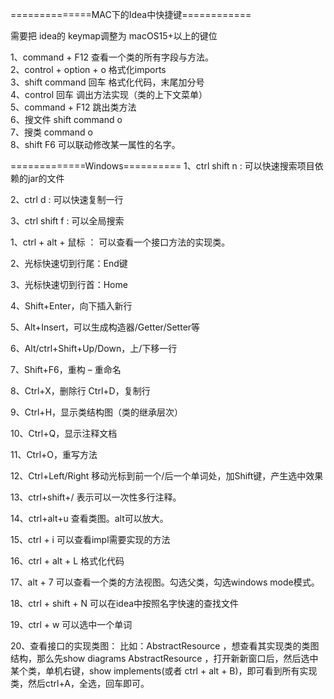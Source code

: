 ==============MAC下的Idea中快捷键============

需要把 idea的 keymap调整为 macOS15+以上的键位

1、command + F12 查看一个类的所有字段与方法。  
2、control + option + o 格式化imports  
3、shift command 回车  格式化代码，末尾加分号  
4、control 回车 调出方法实现（类的上下文菜单）  
5、command + F12 跳出类方法  
6、搜文件 shift command o  
7、搜类  command o  
8、shift F6 可以联动修改某一属性的名字。  




=============Windows==========
1、ctrl shift n : 可以快速搜索项目依赖的jar的文件

2、ctrl d : 可以快速复制一行

3、ctrl shift f : 可以全局搜索

1、ctrl + alt + 鼠标 ： 可以查看一个接口方法的实现类。

2、光标快速切到行尾：End键

3、光标快速切到行首：Home

4、Shift+Enter，向下插入新行

5、Alt+Insert，可以生成构造器/Getter/Setter等

6、Alt/ctrl+Shift+Up/Down，上/下移一行

7、Shift+F6，重构 – 重命名

8、Ctrl+X，删除行  Ctrl+D，复制行

9、Ctrl+H，显示类结构图（类的继承层次）

10、Ctrl+Q，显示注释文档

11、Ctrl+O，重写方法

12、Ctrl+Left/Right   移动光标到前一个/后一个单词处，加Shift键，产生选中效果

13、ctrl+shift+/ 表示可以一次性多行注释。

14、ctrl+alt+u 查看类图。alt可以放大。

15、ctrl + i 可以查看impl需要实现的方法

16、ctrl + alt + L 格式化代码

17、alt + 7 可以查看一个类的方法视图。勾选父类，勾选windows mode模式。

18、ctrl + shift + N 可以在idea中按照名字快速的查找文件

19、ctrl + w 可以选中一个单词

20、查看接口的实现类图：
比如：AbstractResource ，想查看其实现类的类图结构，那么先show diagrams AbstractResource ，打开新新窗口后，然后选中某个类，单机右键，show implements(或者 ctrl + alt + B)，即可看到所有实现类，然后ctrl+A，全选，回车即可。

